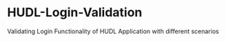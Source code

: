 # HUDL-Login-Validation
Validating Login Functionality of HUDL Application with different scenarios
